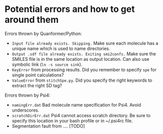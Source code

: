 
# Potential errors and how to get around them

Errors thrown by Quanformer/Python:
 * `Input file already exists. Skipping.` Make sure each molecule has a unique name which is used to name directories.
 * `Output .sdf file already exists. Exiting smi2confs.` Make sure the SMILES file is in the same location as output location.
   Can also use symbolic link (`ln -s source sink`).
 * `KeyError` from processing results. Did you remember to specify `spe` for single point calculations?
 * `ValueError` from `stitchSpe.py`. Did you specify the right keywords to extract the right SD tag? 

Errors thrown by Psi4:
 * `namingErr.dat`          Bad molecule name specification for Psi4. Avoid underscores.
 * `scratchDirErr.dat`      Psi4 cannot access scratch directory. Be sure to specify this location in your bash profile or in ~/.psi4rc file.
 * Segmentation fault from .... [TODO]

